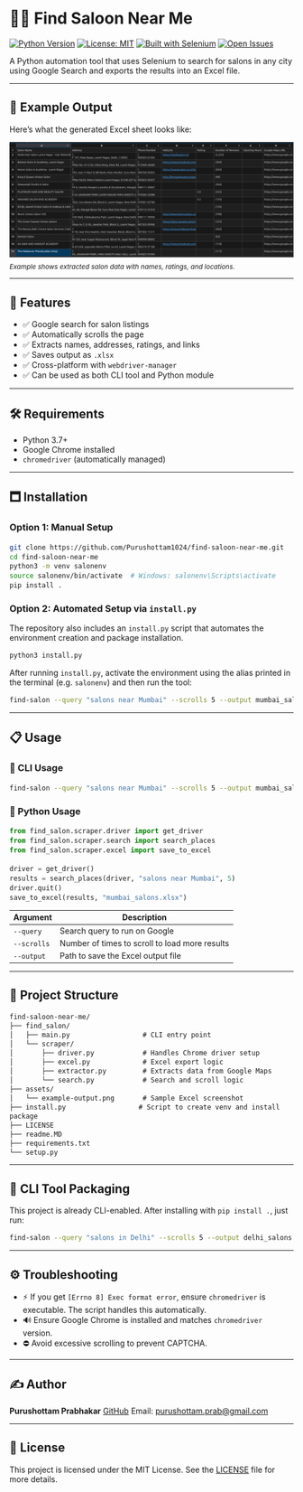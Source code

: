 # 💇‍♀️ Find Saloon Near Me

[![Python Version](https://img.shields.io/badge/python-3.7%2B-blue.svg)](https://www.python.org/downloads/)
[![License: MIT](https://img.shields.io/badge/License-MIT-yellow.svg)](LICENSE)
[![Built with Selenium](https://img.shields.io/badge/built%20with-Selenium-green)](https://www.selenium.dev/)
[![Open Issues](https://img.shields.io/github/issues/Purushottam1024/find-saloon-near-me)](https://github.com/Purushottam1024/find-saloon-near-me/issues)

A Python automation tool that uses Selenium to search for salons in any city using Google Search and exports the results into an Excel file.

---

## 📸 Example Output

Here’s what the generated Excel sheet looks like:

![Excel Output Screenshot](assets/image.png) <sub>*Example shows extracted salon data with names, ratings, and locations.*</sub>

---

## 🚀 Features

* ✅ Google search for salon listings
* ✅ Automatically scrolls the page
* ✅ Extracts names, addresses, ratings, and links
* ✅ Saves output as `.xlsx`
* ✅ Cross-platform with `webdriver-manager`
* ✅ Can be used as both CLI tool and Python module

---

## 🛠️ Requirements

* Python 3.7+
* Google Chrome installed
* `chromedriver` (automatically managed)

---

## 🗖️ Installation

### Option 1: Manual Setup

```bash
git clone https://github.com/Purushottam1024/find-saloon-near-me.git
cd find-saloon-near-me
python3 -m venv salonenv
source salonenv/bin/activate  # Windows: salonenv\Scripts\activate
pip install .
```

### Option 2: Automated Setup via `install.py`

The repository also includes an `install.py` script that automates the environment creation and package installation.

```bash
python3 install.py
```

After running `install.py`, activate the environment using the alias printed in the terminal (e.g. `salonenv`) and then run the tool:

```bash
find-salon --query "salons near Mumbai" --scrolls 5 --output mumbai_salons.xlsx
```

---

## 📋 Usage

### 🔧 CLI Usage

```bash
find-salon --query "salons near Mumbai" --scrolls 5 --output mumbai_salons.xlsx
```

### 🐍 Python Usage

```python
from find_salon.scraper.driver import get_driver
from find_salon.scraper.search import search_places
from find_salon.scraper.excel import save_to_excel

driver = get_driver()
results = search_places(driver, "salons near Mumbai", 5)
driver.quit()
save_to_excel(results, "mumbai_salons.xlsx")
```

| Argument    | Description                                    |
| ----------- | ---------------------------------------------- |
| `--query`   | Search query to run on Google                  |
| `--scrolls` | Number of times to scroll to load more results |
| `--output`  | Path to save the Excel output file             |

---

## 🧫 Project Structure

```text
find-saloon-near-me/
├── find_salon/
│   ├── main.py                  # CLI entry point
│   └── scraper/
│       ├── driver.py            # Handles Chrome driver setup
│       ├── excel.py             # Excel export logic
│       ├── extractor.py         # Extracts data from Google Maps
│       └── search.py            # Search and scroll logic
├── assets/
│   └── example-output.png       # Sample Excel screenshot
├── install.py                  # Script to create venv and install package
├── LICENSE
├── readme.MD
├── requirements.txt
└── setup.py
```

---

## 🥪 CLI Tool Packaging

This project is already CLI-enabled. After installing with `pip install .`, just run:

```bash
find-salon --query "salons in Delhi" --scrolls 5 --output delhi_salons.xlsx
```

---

## ⚙️ Troubleshooting

* ⚡ If you get `[Errno 8] Exec format error`, ensure `chromedriver` is executable. The script handles this automatically.
* 🔊 Ensure Google Chrome is installed and matches `chromedriver` version.
* ⛔ Avoid excessive scrolling to prevent CAPTCHA.

---

## ✍️ Author

**Purushottam Prabhakar**
[GitHub](https://github.com/Purushottam1024)
Email: [purushottam.prab@gmail.com](mailto:purushottam.prab@gmail.com)

---

## 📄 License

This project is licensed under the MIT License. See the [LICENSE](LICENSE) file for more details.
